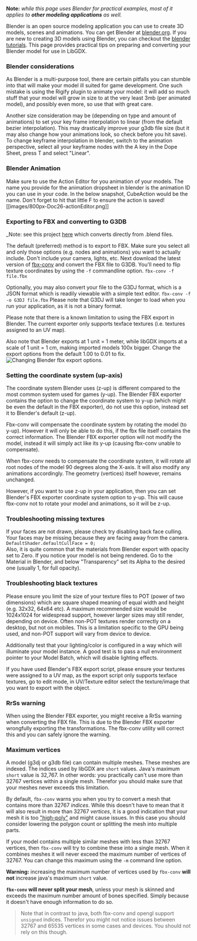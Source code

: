 **Note:** _while this page uses Blender for practical examples, most of it applies to **other modeling applications** as well._

Blender is an open source modeling application you can use to create 3D models, scenes and animations. You can get Blender at [blender.org](http://www.blender.org/). If you are new to creating 3D models using Blender, you can checkout the [blender tutorials](http://www.blender.org/education-help/tutorials/). This page provides practical tips on preparing and converting your Blender model for use in LibGDX.

### Blender considerations
As Blender is a multi-purpose tool, there are certain pitfalls you can stumble into that will make your model ill suited for game development. One such mistake is using the Rigify plugin to animate your model: it will add so much stuff that your model will grow in size to at the very least 3mb (per animated model), and possibly even more, so use that with great care.

Another size consideration may be (depending on type and amount of animations) to set your key frame interpolation to linear (from the default bezier interpolation). This may drastically improve your g3db file size (but it may also change how your animations look, so check before you hit save). To change keyframe interpolation in blender, switch to the animation perspective, select all your keyframe nodes with the A key in the Dope Sheet, press T and select "Linear".

### Blender Animation
Make sure to use the Action Editor for you animation of your models. The name you provide for the animation dropsheet in blender is the animation ID you can use in your code. In the below snapshot, CubeAction would be the name. Don't forget to hit that little F to ensure the action is saved!
[[images/800px-Doc26-actionEditor.png]]

### Exporting to FBX and converting to G3DB
_Note: see this project [here](https://github.com/Dancovich/libgdx_blender_g3d_exporter) which converts directly from .blend files.

The default (preferred) method is to export to FBX. Make sure you select all and only those options (e.g. nodes and animations) you want to actually include. Don't include your camera, lights, etc. Next download the latest version of [fbx-conv](https://github.com/libgdx/fbx-conv) and convert the FBX file to G3DB. You'll need to flip texture coordinates by using the `-f` commandline option.
`fbx-conv -f file.fbx`

Optionally, you may also convert your file to the G3DJ format, which is a JSON format which is readily viewable with a simple text editor. `fbx-conv -f -o G3DJ file.fbx` Please note that G3DJ will take longer to load when you run your application, as it is not a binary format.

Please note that there is a known limitation to using the FBX export in Blender. The current exporter only supports texface textures (i.e. textures assigned to an UV map). 

Also note that Blender exports at 1 unit = 1 meter, while libGDX imports at a scale of 1 unit = 1 cm, making imported models 100x bigger. Change the export options from the default 1.00 to 0.01 to fix. ![Changing Blender fbx export options.](https://i.imgur.com/h2Pw7HA.png)

### Setting the coordinate system (up-axis)
The coordinate system Blender uses (z-up) is different compared to the most common system used for games (y-up). The Blender FBX exporter contains the option to change the coordinate system to y-up (which might be even the default in the FBX exporter), do not use this option, instead set it to Blender's default (z-up). 

Fbx-conv will compensate the coordinate system by rotating the model (to y-up). However it will only be able to do this, if the fbx file itself contains the correct information. The Blender FBX exporter option will not modify the model, instead it will simply act like its y-up (causing fbx-conv unable to compensate).

When fbx-conv needs to compensate the coordinate system, it will rotate all root nodes of the model 90 degrees along the X-axis. It will also modify any animations accordingly. The geometry (vertices) itself however, remains unchanged.

However, if you want to use z-up in your application, then you can set Blender's FBX exporter coordinate system option to y-up. This will cause fbx-conv not to rotate your model and animations, so it will be z-up.

### Troubleshooting missing textures

If your faces are not drawn, please check try disabling back face culling. Your faces may be missing because they are facing away from the camera. `DefaultShader.defaultCullFace = 0;`  
Also, it is quite common that the materials from Blender export with opacity set to Zero. If you notice your model is not being rendered. Go to the Material in Blender, and below "Transparency" set its Alpha to the desired one (usually 1, for full opacity).

### Troubleshooting black textures

Please ensure you limit the size of your texture files to POT (power of two dimensions) which are square shaped meaning of equal width and height (e.g. 32x32, 64x64 etc). A maximum recommended size would be 1024x1024 for widespread support, however larger sizes may still render, depending on device. Often non-POT textures render correctly on a desktop, but not on mobiles. This is a limitation specific to the GPU being used, and non-POT support will vary from device to device.

Additionally test that your lighting/color is configured in a way which will illuminate your model instance. A good test is to pass a null environment pointer to your Model Batch, which will disable lighting effects.

If you have used Blender's FBX export script, please ensure your textures were assigned to a UV map, as the export script only supports texface textures, go to edit mode, in UV/Texture editor select the texture/image that you want to export with the object.

### RrSs warning
When using the Blender FBX exporter, you might receive a RrSs warning when converting the FBX file. This is due to the Blender FBX exporter wrongfully exporting the transformations. The fbx-conv utility will correct this and you can safely ignore the warning.

### Maximum vertices
A model (g3dj or g3db file) can contain multiple meshes. These meshes are indexed. The indices used by libGDX are `short` values. Java's maximum `short` value is 32,767. In other words: you practically can't use more than 32767 vertices within a single mesh. Therefor you should make sure that your meshes never exceeds this limitation.

By default, `fbx-conv` warns you when you try to convert a mesh that contains more than 32767 _indices_. While this doesn't have to mean that it will also result in more than 32767 _vertices_, it is a good indication that your mesh it is too ["high-poly"](http://en.wikipedia.org/wiki/Low_poly) and might cause issues. In this case you should consider lowering the polygon count or splitting the mesh into multiple parts.

If your model contains multiple similar meshes with less than 32767 vertices, then `fbx-conv` will try to combine these into a single mesh. When it combines meshes it will never exceed the maximum number of vertices of 32767. You can change this maximum using the `-m` command line option.

**Warning:** increasing the maximum number of vertices used by `fbx-conv` **will not** increase java's maximum `short` value.

**`fbx-conv` will never split your mesh**, unless your mesh is skinned and exceeds the maximum number amount of bones specified. Simply because it doesn't have enough information to do so.

> Note that in contrast to java, both fbx-conv and opengl support `unsigned` indices. Therefor you might not notice issues between 32767 and 65535 vertices in some cases and devices. You should not rely on this though.